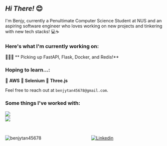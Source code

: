 ## *Hi There!* 😊

I'm Benjy, currently a Penultimate Computer Science Student at NUS and an aspiring software engineer who loves working on new projects and tinkering with new tech stacks! 💻☕

### Here's what I'm currently working on:

🧑🏻‍💻 ** Picking up FastAPI, Flask, Docker, and Redis!**


### Hoping to learn...:

🍇 **AWS**
🥬 **Selenium**
📐 **Three.js**

Feel free to reach out at ```benjytan45678@gmail.com```.

### Some things I've worked with:

<p>
  <a href="https://skillicons.dev">
    <img src="https://skillicons.dev/icons?i=js,ts,py,java,react,firebase,nodejs,express,mongodb" /> <br/>
    <img src="https://skillicons.dev/icons?i=tailwind,nextjs,postgres,mysql,flutter,figma,postman" />
  </a>
</p>

<br>

<p><img align="left" src="https://github-readme-stats.vercel.app/api/top-langs?username=benjytan45678&show_icons=true&locale=en&layout=compact" alt="benjytan45678" /></p>

<p align="center"><a href="https://www.linkedin.com/in/benjy-tan-33b01b1b9/"><img alt="Linkedin" src="https://img.shields.io/badge/linkedin-0077B5?logo=linkedin&logoColor=white&style=for-the-badge" /></a>

